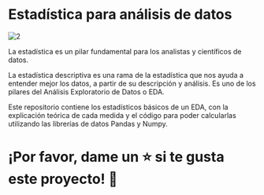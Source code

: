 # Estadística para análisis de datos 


![2](https://user-images.githubusercontent.com/86261762/205933587-ea184bb4-9216-424a-a48e-00951bc6ba7b.png)


La estadística es un pilar fundamental para los analistas y científicos de datos. 

La estadística descriptiva es una rama de la estadística que nos ayuda a entender mejor los datos, a partir de su descripción y análisis.
Es uno de los pilares del Análisis Exploratorio de Datos o EDA. 

Este repositorio contiene los estadísticos básicos de un EDA, con la explicación teórica de cada medida y el código para poder calcularlas
utilizando las librerías de datos Pandas y Numpy. 

# ¡Por favor, dame un ⭐️ si te gusta este proyecto! 👏
